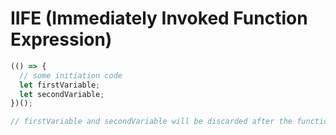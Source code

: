 # IIFE (Immediately Invoked Function Expression)

``` javascript
(() => {
  // some initiation code
  let firstVariable;
  let secondVariable;
})();

// firstVariable and secondVariable will be discarded after the function is executed.

```

